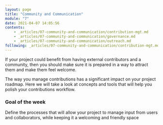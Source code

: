 ```yaml
---
layout: page
title: "Community and Communication"
module: "7"
date: 2021-04-07 14:05:56
contents:
    - _articles/07-community-and-communication/contribution-mgt.md
    - _articles/07-community-and-communication/governance.md
    - _articles/07-community-and-communication/outreach.md
following: _articles/07-community-and-communication/contribution-mgt.md
---
```

If your project could benefit from having external contributors and a community, then you should make sure it is prepared in a way to attract them and make them feel welcome.

The way you manage contributions has a significant impact on your project roadmap. Here we will take a look at concepts and tools that will help you polish your contributions workflow.

### Goal of the week
Define the processes that will allow your project to manage input from users and collaborators, while keeping it a welcoming and friendly space

<!--
### Assignments (to be distributed among submodules)
**Communication**
- Define your communication channels
- Create a communication piece
- Check the language you are using for jargon and try to rephrase descriptions to be understandable by people with a different background
**Community management**
- Think of the different roles in your project and the process of making decisions
- Write up some community guidelines (Code of Conduct) and be prepared to enforce them. If you don't know where to start, take a look at this very detailed example from Mozilla.
- Define how you want to manage contributions
- Create First Timers Only issues that walk newcomers through how to set up anything that may be required in the development environment-->

